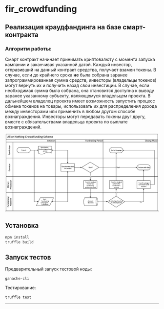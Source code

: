 # fir_crowdfunding

## Реализация краудфандинга на базе смарт-контракта

### Алгоритм работы:

Смарт контракт начинает принимать криптовалюту с момента запуска кампании и заканчивая указанной датой. Каждый инвестор, отправивший на данный контракт средства, получает взамен токены.
В случае, если до крайнего срока **не** была собрана заранее запрограммированная сумма средств, инвесторы (владельцы токенов) могут вернуть их и получить назад свои инвестиции.
В случае, если необходимая сумма была собрана, она становится доступна к выводу заранее указанному субъекту, являющемуся владельцем проекта. 
В дальнейшем владелец проекта имеет возможность запустить процесс обмена токенов на товары, использовать их для распределения дохода между инвесторами или применить в любом другом способе вознаграждения.
Инвесторы могут передавать токены друг другу, вместе с обязательствами владельца проекта по выплате вознаграждений.
  
![scheme](diagrams/Crowdfunding_AoN.jpg)  




## Установка

```
npm install
truffle build
```
  
## Запуск тестов

Предварительный запуск тестовой ноды:
```
ganache-cli
```

Тестирование:
```
truffle test
```
  
-----------------------------------------------------------  
